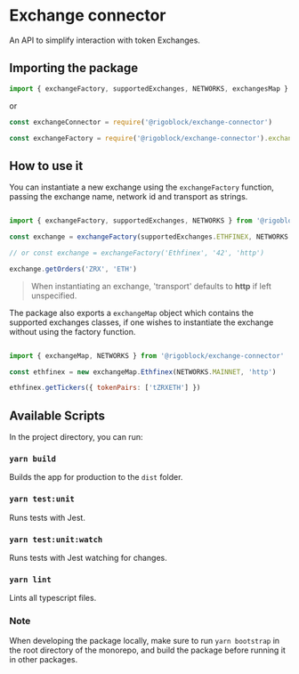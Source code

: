 # Exchange connector

An API to simplify interaction with token Exchanges.

## Importing the package

```javascript
import { exchangeFactory, supportedExchanges, NETWORKS, exchangesMap } from '@rigoblock/exchange-connector'
```

or

```javascript
const exchangeConnector = require('@rigoblock/exchange-connector')

const exchangeFactory = require('@rigoblock/exchange-connector').exchangeFactory

```

## How to use it

You can instantiate a new exchange using the `exchangeFactory` function, passing the exchange name, network id and transport as strings.

```javascript

import { exchangeFactory, supportedExchanges, NETWORKS } from '@rigoblock/exchange-connector'

const exchange = exchangeFactory(supportedExchanges.ETHFINEX, NETWORKS.KOVAN, 'http')

// or const exchange = exchangeFactory('Ethfinex', '42', 'http')

exchange.getOrders('ZRX', 'ETH')

```

>When instantiating an exchange, 'transport' defaults to **http** if left unspecified.

The package also exports a `exchangeMap` object which contains the supported exchanges classes, if one wishes to instantiate the exchange without using the factory function.

```javascript

import { exchangeMap, NETWORKS } from '@rigoblock/exchange-connector'

const ethfinex = new exchangeMap.Ethfinex(NETWORKS.MAINNET, 'http')

ethfinex.getTickers({ tokenPairs: ['tZRXETH'] })

```


## Available Scripts

In the project directory, you can run:

### `yarn build`
Builds the app for production to the `dist` folder.

### `yarn test:unit`
Runs tests with Jest.

### `yarn test:unit:watch`
Runs tests with Jest watching for changes.

### `yarn lint`
Lints all typescript files.

### Note

When developing the package locally, make sure to run `yarn bootstrap` in the root directory of the monorepo, and build the package before running it in other packages.
